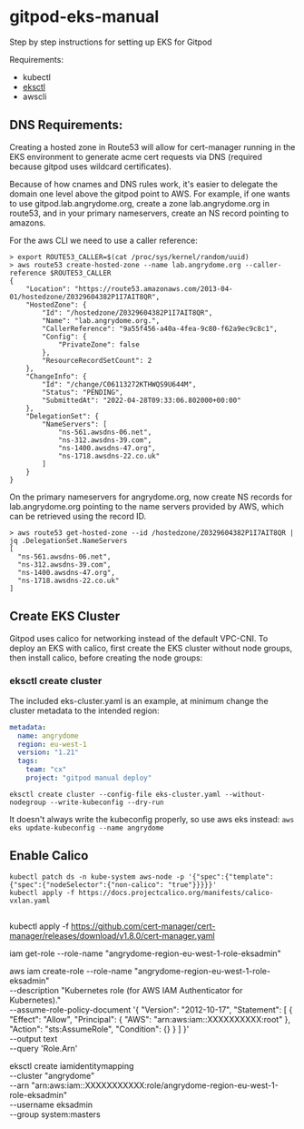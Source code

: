 # gitpod-eks-manual
Step by step instructions for setting up EKS for Gitpod

Requirements:
- kubectl
- [eksctl](https://docs.aws.amazon.com/eks/latest/userguide/eksctl.html)
- awscli


## DNS Requirements:
Creating a hosted zone in Route53 will allow for cert-manager running in the EKS environment to generate acme cert requests via DNS (required because gitpod uses wildcard certificates).

Because of how cnames and DNS rules work, it's easier to delegate the domain one level above the gitpod point to AWS. For example, if one wants to use gitpod.lab.angrydome.org, create a zone lab.angrydome.org in route53, and in your primary nameservers, create an NS record pointing to amazons.

For the aws CLI we need to use a caller reference:

```shell
> export ROUTE53_CALLER=$(cat /proc/sys/kernel/random/uuid)
> aws route53 create-hosted-zone --name lab.angrydome.org --caller-reference $ROUTE53_CALLER
{
    "Location": "https://route53.amazonaws.com/2013-04-01/hostedzone/Z0329604382P1I7AIT8QR",
    "HostedZone": {
        "Id": "/hostedzone/Z0329604382P1I7AIT8QR",
        "Name": "lab.angrydome.org.",
        "CallerReference": "9a55f456-a40a-4fea-9c80-f62a9ec9c8c1",
        "Config": {
            "PrivateZone": false
        },
        "ResourceRecordSetCount": 2
    },
    "ChangeInfo": {
        "Id": "/change/C06113272KTHWQS9U644M",
        "Status": "PENDING",
        "SubmittedAt": "2022-04-28T09:33:06.802000+00:00"
    },
    "DelegationSet": {
        "NameServers": [
            "ns-561.awsdns-06.net",
            "ns-312.awsdns-39.com",
            "ns-1400.awsdns-47.org",
            "ns-1718.awsdns-22.co.uk"
        ]
    }
}
```
On the primary nameservers for angrydome.org, now create NS records for lab.angrydome.org pointing to the name servers provided by AWS, which can be retrieved using the record ID.
```shell
> aws route53 get-hosted-zone --id /hostedzone/Z0329604382P1I7AIT8QR | jq .DelegationSet.NameServers
[
  "ns-561.awsdns-06.net",
  "ns-312.awsdns-39.com",
  "ns-1400.awsdns-47.org",
  "ns-1718.awsdns-22.co.uk"
]
```

## Create EKS Cluster
Gitpod uses calico for networking instead of the default VPC-CNI. To deploy an EKS with calico, first create the EKS cluster without node groups, then install calico, before creating the node groups:

### eksctl create cluster
The included eks-cluster.yaml is an example, at minimum change the cluster metadata to the intended region:
```yaml
metadata:
  name: angrydome
  region: eu-west-1
  version: "1.21"
  tags:
    team: "cx"
    project: "gitpod manual deploy"
```
```shell
eksctl create cluster --config-file eks-cluster.yaml --without-nodegroup --write-kubeconfig --dry-run
```
It doesn't always write the kubeconfig properly, so use aws eks instead:
`aws eks update-kubeconfig --name angrydome`

## Enable Calico
```
kubectl patch ds -n kube-system aws-node -p '{"spec":{"template":{"spec":{"nodeSelector":{"non-calico": "true"}}}}}'
kubectl apply -f https://docs.projectcalico.org/manifests/calico-vxlan.yaml
```

## 
kubectl apply -f https://github.com/cert-manager/cert-manager/releases/download/v1.8.0/cert-manager.yaml


iam get-role --role-name "angrydome-region-eu-west-1-role-eksadmin"

aws iam create-role --role-name "angrydome-region-eu-west-1-role-eksadmin" \
            --description "Kubernetes role (for AWS IAM Authenticator for Kubernetes)." \
            --assume-role-policy-document '{ "Version": "2012-10-17", "Statement": [ { "Effect": "Allow", "Principal": { "AWS": "arn:aws:iam::XXXXXXXXXX:root" }, "Action": "sts:AssumeRole", "Condition": {} } ] }' \
            --output text \
            --query 'Role.Arn'

eksctl create iamidentitymapping \
            --cluster "angrydome" \
            --arn "arn:aws:iam::XXXXXXXXXXX:role/angrydome-region-eu-west-1-role-eksadmin" \
            --username eksadmin \
            --group system:masters